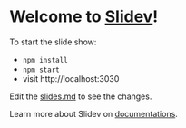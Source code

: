 # Welcome to [Slidev](https://github.com/slidevjs/slidev)!

To start the slide show:

- `npm install`
- `npm start`
- visit http://localhost:3030

Edit the [slides.md](./slides.md) to see the changes.

Learn more about Slidev on [documentations](https://sli.dev/).
